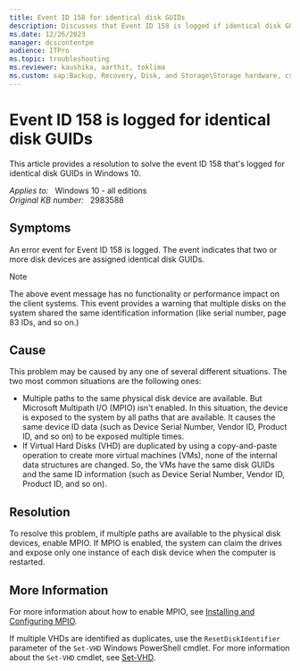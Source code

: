 ```yaml
---
title: Event ID 158 for identical disk GUIDs
description: Discusses that Event ID 158 is logged if identical disk GUIDs are found. Provides a resolution.
ms.date: 12/26/2023
manager: dcscontentpm
audience: ITPro
ms.topic: troubleshooting
ms.reviewer: kaushika, aarthit, toklima
ms.custom: sap:Backup, Recovery, Disk, and Storage\Storage hardware, csstroubleshoot
---
```

# Event ID 158 is logged for identical disk GUIDs

This article provides a resolution to solve the event ID 158 that's logged for identical disk GUIDs in Windows 10.

_Applies to:_ &nbsp; Windows 10 - all editions  
_Original KB number:_ &nbsp; 2983588

## Symptoms

An error event for Event ID 158 is logged. The event indicates that two or more disk devices are assigned identical disk GUIDs.

> [!NOTE]
> The above event message has no functionality or performance impact on the client systems. This event provides a warning that multiple disks on the system shared the same identification information (like serial number, page 83 IDs, and so on.)

## Cause

This problem may be caused by any one of several different situations. The two most common situations are the following ones:

- Multiple paths to the same physical disk device are available. But Microsoft Multipath I/O (MPIO) isn't enabled. In this situation, the device is exposed to the system by all paths that are available. It causes the same device ID data (such as Device Serial Number, Vendor ID, Product ID, and so on) to be exposed multiple times.
- If Virtual Hard Disks (VHD) are duplicated by using a copy-and-paste operation to create more virtual machines (VMs), none of the internal data structures are changed. So, the VMs have the same disk GUIDs and the same ID information (such as Device Serial Number, Vendor ID, Product ID, and so on).

## Resolution

To resolve this problem, if multiple paths are available to the physical disk devices, enable MPIO. If MPIO is enabled, the system can claim the drives and expose only one instance of each disk device when the computer is restarted.

## More Information

For more information about how to enable MPIO, see [Installing and Configuring MPIO](/previous-versions/windows/it-pro/windows-server-2008-R2-and-2008/ee619752(v=ws.10)).

If multiple VHDs are identified as duplicates, use the `ResetDiskIdentifier` parameter of the `Set-VHD` Windows PowerShell cmdlet. For more information about the `Set-VHD` cmdlet, see [Set-VHD](/powershell/module/hyper-v/set-vhd).
